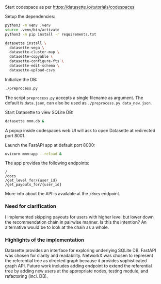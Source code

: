Start codespace as per https://datasette.io/tutorials/codespaces

Setup the dependencies:

```bash
python3 -m venv .venv
source .venv/bin/activate
python3 -m pip install -r requirements.txt
```

```bash
datasette install \
  datasette-vega \
  datasette-cluster-map \
  datasette-copyable \
  datasette-configure-fts \
  datasette-edit-schema \
  datasette-upload-csvs
```

Initialize the DB:

```bash
./preprocess.py
```
The script `preprocess.py` accepts a single filename as argument. The default is `data.json`, can also be used as 
`./preprocess.py data_new.json`.


Start Datasette to view SQLite DB:

```bash
datasette mmm.db &
```

A popup inside codespaces web UI will ask to open Datasette at redirected port 8001.


Launch the FastAPI app at default port 8000:
```bash
uvicorn mmm:app --reload &
```

The app provides the following endpoints:
```
/
/docs
/get_level_for/{user_id}
/get_payouts_for/{user_id}
```

More info about the API is available at the `/docs` endpoint.

### Need for clarification
I implemented skipping payouts for users with higher level but lower down the recommendation chain in pairwise manner.
Is this the intention? An alternative would be to look at the chain as a whole.

### Highlights of the implementation
Datasette provides an interface for exploring underlying SQLite DB. FastAPI was chosen for clarity and readability.
NetworkX was chosen to represent the referential tree as directed graph because it provides sophisticated graph API.
Future work includes adding endpoint to extend the referential tree by adding new users at the appropriate nodes, 
testing module, and refactoring (incl. DB).
